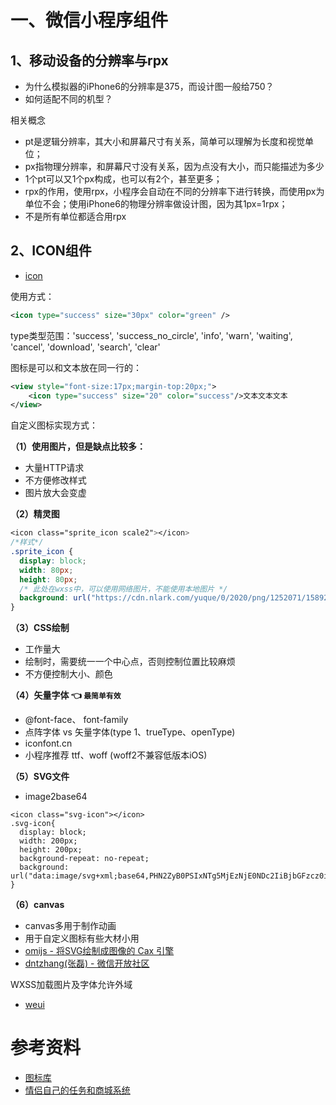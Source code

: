 
# 一、微信小程序组件

## 1、移动设备的分辨率与rpx

- 为什么模拟器的iPhone6的分辨率是375，而设计图一般给750？
- 如何适配不同的机型？

相关概念
- pt是逻辑分辨率，其大小和屏幕尺寸有关系，简单可以理解为长度和视觉单位；
- px指物理分辨率，和屏幕尺寸没有关系，因为点没有大小，而只能描述为多少
- 1个pt可以又1个px构成，也可以有2个，甚至更多；
- rpx的作用，使用rpx，小程序会自动在不同的分辨率下进行转换，而使用px为单位不会；使用iPhone6的物理分辨率做设计图，因为其1px=1rpx；
- 不是所有单位都适合用rpx

## 2、ICON组件

- [icon](https://developers.weixin.qq.com/miniprogram/dev/component/icon.html)

使用方式：
```xml
<icon type="success" size="30px" color="green" /> 
```
type类型范围：'success', 'success_no_circle', 'info', 'warn', 
'waiting', 'cancel', 'download', 'search', 'clear' 

图标是可以和文本放在同一行的：
```xml
<view style="font-size:17px;margin-top:20px;">
    <icon type="success" size="20" color="success"/>文本文本文本
</view>
```

自定义图标实现方式：

**（1）使用图片，但是缺点比较多：**
- 大量HTTP请求
- 不方便修改样式
- 图片放大会变虚

**（2）精灵图**
```css
<icon class="sprite_icon scale2"></icon>
/*样式*/
.sprite_icon {  
  display: block;
  width: 80px;
  height: 80px;  
  /* 此处在wxss中，可以使用网络图片，不能使用本地图片 */
  background: url("https://cdn.nlark.com/yuque/0/2020/png/1252071/1589205723989-7de580b9-c9fd-4485-8b5b-3768f2f31bd0.png") -180px -310px;
}
```
**（3）CSS绘制**
- 工作量大
- 绘制时，需要统一一个中心点，否则控制位置比较麻烦
- 不方便控制大小、颜色

**（4）矢量字体 👈 `最简单有效`**
- @font-face、 font-family
- 点阵字体 vs 矢量字体(type 1、trueType、openType)
- iconfont.cn
- 小程序推荐 ttf、woff (woff2不兼容低版本iOS)

**（5）SVG文件**
- image2base64
```
<icon class="svg-icon"></icon>
.svg-icon{
  display: block;
  width: 200px;
  height: 200px;  
  background-repeat: no-repeat;
  background: url("data:image/svg+xml;base64,PHN2ZyB0PSIxNTg5MjEzNjE0NDc2IiBjbGFzcz0iaWNvb...");
}
```
**（6）canvas**
- canvas多用于制作动画
- 用于自定义图标有些大材小用
- [omijs - 将SVG绘制成图像的 Cax 引擎](https://github.com/Tencent/omi)
- [dntzhang(张磊) - 微信开放社区](https://developers.weixin.qq.com/community/personal/oCJUsw6rFVEDMczhqQwmnqaWhcl4)

WXSS加载图片及字体允许外域

- [weui](https://weui.io/)

# 参考资料

- [图标库](https://www.iconfont.cn/home/index)
- [情侣自己的任务和商城系统](https://github.com/UxxHans/Rainbow-Cats-Personal-WeChat-MiniProgram)